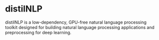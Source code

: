 # distilNLP
distilNLP is a low-dependency, GPU-free natural language processing toolkit designed for building natural language processing applications and preprocessing for deep learning.
